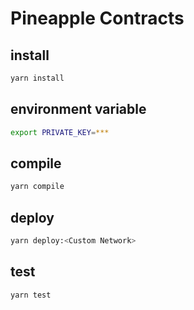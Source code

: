 # Pineapple Contracts

## install

```sh
yarn install
```

## environment variable

```sh
export PRIVATE_KEY=***
```

## compile

```sh
yarn compile
```

## deploy

```sh
yarn deploy:<Custom Network>
```

## test

```sh
yarn test
```
